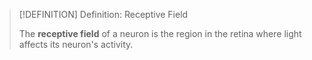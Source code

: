 >[!DEFINITION] Definition: Receptive Field
>
>The **receptive field** of a neuron is the region in the retina where light affects its neuron's activity.
>